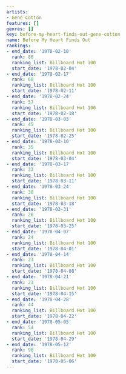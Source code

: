 ```yaml
---
artists:
- Gene Cotton
features: []
genres: []
key: before-my-heart-finds-out-gene-cotton
name: Before My Heart Finds Out
rankings:
- end_date: '1978-02-10'
  rank: 86
  ranking_list: Billboard Hot 100
  start_date: '1978-02-04'
- end_date: '1978-02-17'
  rank: 68
  ranking_list: Billboard Hot 100
  start_date: '1978-02-11'
- end_date: '1978-02-24'
  rank: 57
  ranking_list: Billboard Hot 100
  start_date: '1978-02-18'
- end_date: '1978-03-03'
  rank: 45
  ranking_list: Billboard Hot 100
  start_date: '1978-02-25'
- end_date: '1978-03-10'
  rank: 35
  ranking_list: Billboard Hot 100
  start_date: '1978-03-04'
- end_date: '1978-03-17'
  rank: 33
  ranking_list: Billboard Hot 100
  start_date: '1978-03-11'
- end_date: '1978-03-24'
  rank: 30
  ranking_list: Billboard Hot 100
  start_date: '1978-03-18'
- end_date: '1978-03-31'
  rank: 26
  ranking_list: Billboard Hot 100
  start_date: '1978-03-25'
- end_date: '1978-04-07'
  rank: 24
  ranking_list: Billboard Hot 100
  start_date: '1978-04-01'
- end_date: '1978-04-14'
  rank: 23
  ranking_list: Billboard Hot 100
  start_date: '1978-04-08'
- end_date: '1978-04-21'
  rank: 23
  ranking_list: Billboard Hot 100
  start_date: '1978-04-15'
- end_date: '1978-04-28'
  rank: 44
  ranking_list: Billboard Hot 100
  start_date: '1978-04-22'
- end_date: '1978-05-05'
  rank: 54
  ranking_list: Billboard Hot 100
  start_date: '1978-04-29'
- end_date: '1978-05-12'
  rank: 90
  ranking_list: Billboard Hot 100
  start_date: '1978-05-06'
---
```


